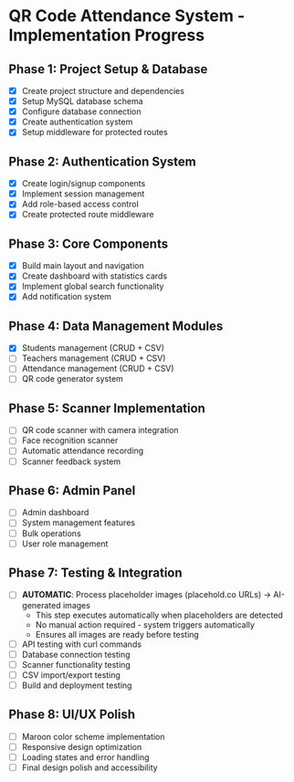 # QR Code Attendance System - Implementation Progress

## Phase 1: Project Setup & Database
- [x] Create project structure and dependencies
- [x] Setup MySQL database schema
- [x] Configure database connection
- [x] Create authentication system
- [x] Setup middleware for protected routes

## Phase 2: Authentication System
- [x] Create login/signup components
- [x] Implement session management
- [x] Add role-based access control
- [x] Create protected route middleware

## Phase 3: Core Components
- [x] Build main layout and navigation
- [x] Create dashboard with statistics cards
- [x] Implement global search functionality
- [x] Add notification system

## Phase 4: Data Management Modules
- [x] Students management (CRUD + CSV)
- [ ] Teachers management (CRUD + CSV)
- [ ] Attendance management (CRUD + CSV)
- [ ] QR code generator system

## Phase 5: Scanner Implementation
- [ ] QR code scanner with camera integration
- [ ] Face recognition scanner
- [ ] Automatic attendance recording
- [ ] Scanner feedback system

## Phase 6: Admin Panel
- [ ] Admin dashboard
- [ ] System management features
- [ ] Bulk operations
- [ ] User role management

## Phase 7: Testing & Integration
- [ ] **AUTOMATIC**: Process placeholder images (placehold.co URLs) → AI-generated images
  - This step executes automatically when placeholders are detected
  - No manual action required - system triggers automatically
  - Ensures all images are ready before testing
- [ ] API testing with curl commands
- [ ] Database connection testing
- [ ] Scanner functionality testing
- [ ] CSV import/export testing
- [ ] Build and deployment testing

## Phase 8: UI/UX Polish
- [ ] Maroon color scheme implementation
- [ ] Responsive design optimization
- [ ] Loading states and error handling
- [ ] Final design polish and accessibility
